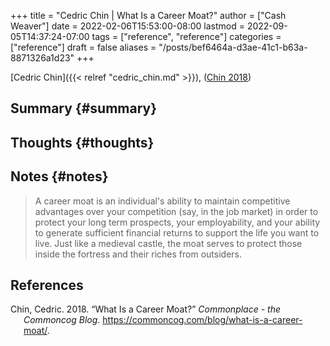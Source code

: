 +++
title = "Cedric Chin | What Is a Career Moat?"
author = ["Cash Weaver"]
date = 2022-02-06T15:53:00-08:00
lastmod = 2022-09-05T14:37:24-07:00
tags = ["reference", "reference"]
categories = ["reference"]
draft = false
aliases = "/posts/bef6464a-d3ae-41c1-b63a-8871326a1d23"
+++

[Cedric Chin]({{< relref "cedric_chin.md" >}}), (<a href="#citeproc_bib_item_1">Chin 2018</a>)


## Summary {#summary}


## Thoughts {#thoughts}


## Notes {#notes}

> A career moat is an individual's ability to maintain competitive advantages over your competition (say, in the job market) in order to protect your long term prospects, your employability, and your ability to generate sufficient financial returns to support the life you want to live. Just like a medieval castle, the moat serves to protect those inside the fortress and their riches from outsiders.

## References

<style>.csl-entry{text-indent: -1.5em; margin-left: 1.5em;}</style><div class="csl-bib-body">
  <div class="csl-entry"><a id="citeproc_bib_item_1"></a>Chin, Cedric. 2018. “What Is a Career Moat?” <i>Commonplace - the Commoncog Blog</i>. <a href="https://commoncog.com/blog/what-is-a-career-moat/">https://commoncog.com/blog/what-is-a-career-moat/</a>.</div>
</div>
